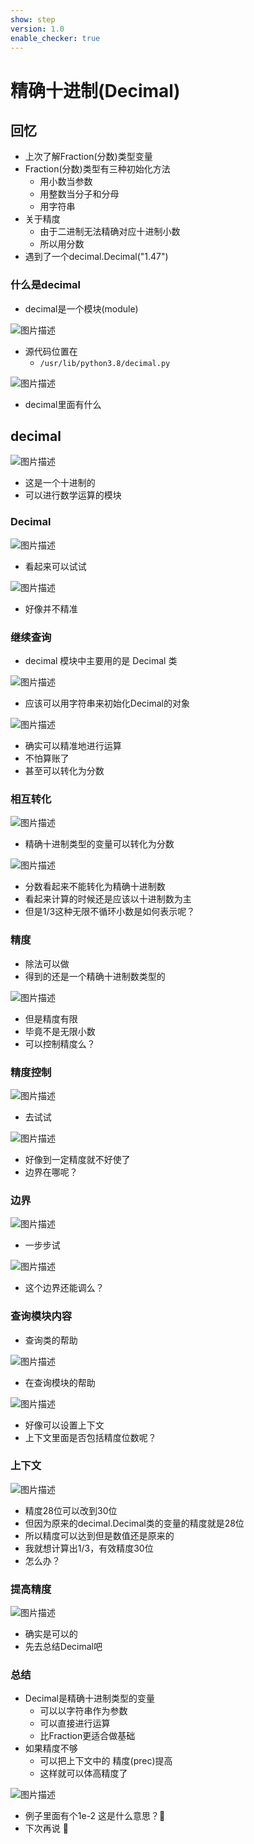 ```yaml
---
show: step
version: 1.0
enable_checker: true
---
```


# 精确十进制(Decimal)

## 回忆

- 上次了解Fraction(分数)类型变量
- Fraction(分数)类型有三种初始化方法
  - 用小数当参数
  - 用整数当分子和分母
  - 用字符串
- 关于精度
  - 由于二进制无法精确对应十进制小数
  - 所以用分数
- 遇到了一个decimal.Decimal("1.47")

### 什么是decimal

- decimal是一个模块(module)

![图片描述](https://doc.shiyanlou.com/courses/uid1190679-20220803-1659500157731)

- 源代码位置在
  - `/usr/lib/python3.8/decimal.py`

![图片描述](https://doc.shiyanlou.com/courses/uid1190679-20220803-1659500263954)

- decimal里面有什么

## decimal

![图片描述](https://doc.shiyanlou.com/courses/uid1190679-20220803-1659500414765)

- 这是一个十进制的
- 可以进行数学运算的模块

### Decimal

![图片描述](https://doc.shiyanlou.com/courses/uid1190679-20220803-1659500605743)

- 看起来可以试试

![图片描述](https://doc.shiyanlou.com/courses/uid1190679-20220803-1659500680070)

- 好像并不精准

### 继续查询

- decimal 模块中主要用的是 Decimal 类

![图片描述](https://doc.shiyanlou.com/courses/uid1190679-20220803-1659500776706)

- 应该可以用字符串来初始化Decimal的对象

![图片描述](https://doc.shiyanlou.com/courses/uid1190679-20220803-1659500892349)

- 确实可以精准地进行运算
- 不怕算账了
- 甚至可以转化为分数

### 相互转化

![图片描述](https://doc.shiyanlou.com/courses/uid1190679-20210821-1629501307703)

- 精确十进制类型的变量可以转化为分数

![图片描述](https://doc.shiyanlou.com/courses/uid1190679-20220803-1659502329215)

- 分数看起来不能转化为精确十进制数
- 看起来计算的时候还是应该以十进制数为主
- 但是1/3这种无限不循环小数是如何表示呢？

### 精度

- 除法可以做
- 得到的还是一个精确十进制数类型的

![图片描述](https://doc.shiyanlou.com/courses/uid1190679-20220803-1659502464219)

- 但是精度有限
- 毕竟不是无限小数
- 可以控制精度么？

### 精度控制

![图片描述](https://doc.shiyanlou.com/courses/uid1190679-20220803-1659502886435)

- 去试试

![图片描述](https://doc.shiyanlou.com/courses/uid1190679-20220803-1659503302102)

- 好像到一定精度就不好使了
- 边界在哪呢？

### 边界

![图片描述](https://doc.shiyanlou.com/courses/uid1190679-20220803-1659503417000)

- 一步步试

![图片描述](https://doc.shiyanlou.com/courses/uid1190679-20220803-1659503490972)

- 这个边界还能调么？

### 查询模块内容


- 查询类的帮助

![图片描述](https://doc.shiyanlou.com/courses/uid1190679-20220803-1659503541779)

- 在查询模块的帮助

![图片描述](https://doc.shiyanlou.com/courses/uid1190679-20220803-1659504026720)

- 好像可以设置上下文
- 上下文里面是否包括精度位数呢？

### 上下文

![图片描述](https://doc.shiyanlou.com/courses/uid1190679-20220803-1659504174629)

- 精度28位可以改到30位
- 但因为原来的decimal.Decimal类的变量的精度就是28位
- 所以精度可以达到但是数值还是原来的
- 我就想计算出1/3，有效精度30位
- 怎么办？

### 提高精度

![图片描述](https://doc.shiyanlou.com/courses/uid1190679-20220803-1659504299496)

- 确实是可以的
- 先去总结Decimal吧

### 总结
- Decimal是精确十进制类型的变量
	- 可以以字符串作为参数
	- 可以直接进行运算
	- 比Fraction更适合做基础
- 如果精度不够
	- 可以把上下文中的 精度(prec)提高
	- 这样就可以体高精度了

![图片描述](https://doc.shiyanlou.com/courses/uid1190679-20220803-1659504547261)

- 例子里面有个1e-2 这是什么意思？🤪
- 下次再说 👋
